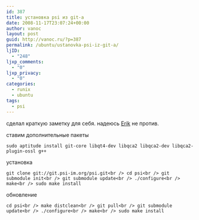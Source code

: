 ```yaml
---
id: 387
title: установка psi из git-a
date: 2008-11-17T23:07:24+00:00
author: vanoc
layout: post
guid: http://vanoc.ru/?p=387
permalink: /ubuntu/ustanovka-psi-iz-git-a/
ljID:
  - "248"
ljxp_comments:
  - "0"
ljxp_privacy:
  - "0"
categories:
  - runix
  - ubuntu
tags:
  - psi
---
```

сделал краткую заметку для себя. надеюсь [Erik](http://edstudio.net.ru/index.php?go=23) не против.

ставим дополнительные пакеты
  
`sudo aptitude install git-core libqt4-dev libqca2 libqca2-dev libqca2-plugin-ossl g++`
  
установка
  
`git clone git://git.psi-im.org/psi.git<br />
cd psi<br />
git submodule init<br />
git submodule update<br />
./configure<br />
make<br />
sudo make install`
  
обновление
  
`cd psi<br />
make distclean<br />
git pull<br />
git submodule update<br />
./configure<br />
make<br />
sudo make install`